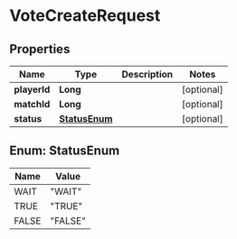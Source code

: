 

# VoteCreateRequest


## Properties

| Name | Type | Description | Notes |
|------------ | ------------- | ------------- | -------------|
|**playerId** | **Long** |  |  [optional] |
|**matchId** | **Long** |  |  [optional] |
|**status** | [**StatusEnum**](#StatusEnum) |  |  [optional] |



## Enum: StatusEnum

| Name | Value |
|---- | -----|
| WAIT | &quot;WAIT&quot; |
| TRUE | &quot;TRUE&quot; |
| FALSE | &quot;FALSE&quot; |



